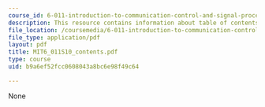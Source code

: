 ```yaml
---
course_id: 6-011-introduction-to-communication-control-and-signal-processing-spring-2010
description: This resource contains information about table of contents.
file_location: /coursemedia/6-011-introduction-to-communication-control-and-signal-processing-spring-2010/b9a6ef52fcc0608043a8bc6e98f49c64_MIT6_011S10_contents.pdf
file_type: application/pdf
layout: pdf
title: MIT6_011S10_contents.pdf
type: course
uid: b9a6ef52fcc0608043a8bc6e98f49c64

---
```

None